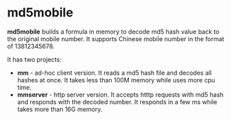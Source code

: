 # md5mobile

**md5mobile** builds a formula in memory to decode md5 hash value back to the original mobile number. It supports Chinese mobile number in the format of 13812345678.

It has two projects:
- **mm** - ad-hoc client version. It reads a md5 hash file and decodes all hashes at once. It takes less than 100M memory while uses more cpu time.
- **mmserver** - http server version. It accepts htttp requests with md5 hash and responds with the decoded number. It responds in a few ms while takes more than 16G memory.
